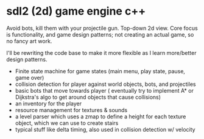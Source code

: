 # sdl2 (2d) game engine c++

Avoid bots, kill them with your projectile gun. Top-down 2d view.
Core focus is functionality, and game design patterns; not creating an actual game, so no fancy art work.

I'll be rewriting the code base to make it more flexible as I learn more/better design patterns.

- Finite state machine for game states (main menu, play state, pause, game over)
- collision detection for player against world objects, bots, and projectiles
- basic bots that move towards player ( eventually try to implement A* or Dijkstra's algo to get around objects that cause collisions)
- an inventory for the player
- resource management for textures & sounds
- a level parser which uses a zmap to define a height for each texture object, which we can use to create stairs
- typical stuff like delta timing, also used in collision detection w/ velocity
